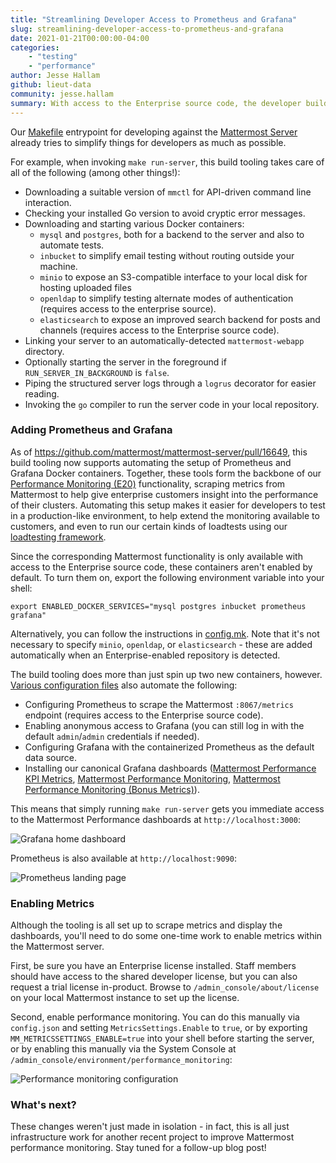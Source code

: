 ```yaml
---
title: "Streamlining Developer Access to Prometheus and Grafana"
slug: streamlining-developer-access-to-prometheus-and-grafana
date: 2021-01-21T00:00:00-04:00
categories:
    - "testing"
    - "performance"
author: Jesse Hallam
github: lieut-data
community: jesse.hallam
summary: With access to the Enterprise source code, the developer build tooling now automates the setup of Prometheus and Grafana for performance monitoring. Even the canonical Grafana dashboards are setup without any manual configuration required!
---
```


Our [Makefile](https://github.com/mattermost/mattermost-server/blob/master/Makefile) entrypoint for developing against the [Mattermost Server](https://github.com/mattermost/mattermost-server) already tries to simplify things for developers as much as possible.

For example, when invoking `make run-server`, this build tooling takes care of all of the following (among other things!):
* Downloading a suitable version of `mmctl` for API-driven command line interaction.
* Checking your installed Go version to avoid cryptic error messages.
* Downloading and starting various Docker containers:
    - `mysql` and `postgres`, both for a backend to the server and also to automate tests.
    - `inbucket` to simplify email testing without routing outside your machine.
    - `minio` to expose an S3-compatible interface to your local disk for hosting uploaded files
    - `openldap` to simplify testing alternate modes of authentication (requires access to the enterprise source).
    - `elasticsearch` to expose an improved search backend for posts and channels (requires access to the Enterprise source code).
* Linking your server to an automatically-detected `mattermost-webapp` directory.
* Optionally starting the server in the foreground if `RUN_SERVER_IN_BACKGROUND` is `false`.
* Piping the structured server logs through a `logrus` decorator for easier reading.
* Invoking the `go` compiler to run the server code in your local repository.

### Adding Prometheus and Grafana

As of https://github.com/mattermost/mattermost-server/pull/16649, this build tooling now supports automating the setup of Prometheus and Grafana Docker containers. Together, these tools form the backbone of our [Performance Monitoring (E20)](https://docs.mattermost.com/deployment/metrics.html) functionality, scraping metrics from Mattermost to help give enterprise customers insight into the performance of their clusters. Automating this setup makes it easier for developers to test in a production-like environment, to help extend the monitoring available to customers, and even to run our certain kinds of loadtests using our [loadtesting framework](https://github.com/mattermost/mattermost-load-test-ng).

Since the corresponding Mattermost functionality is only available with access to the Enterprise source code, these containers aren't enabled by default. To turn them on, export the following environment variable into your shell:
```
export ENABLED_DOCKER_SERVICES="mysql postgres inbucket prometheus grafana"
```
Alternatively, you can follow the instructions in [config.mk](https://github.com/mattermost/mattermost-server/blob/master/config.mk). Note that it's not necessary to specify `minio`, `openldap`, or `elasticsearch` - these are added automatically when an Enterprise-enabled repository is detected.

The build tooling does more than just spin up two new containers, however. [Various configuration files](https://github.com/mattermost/mattermost-server/tree/master/build/docker) also automate the following:

* Configuring Prometheus to scrape the Mattermost `:8067/metrics` endpoint (requires access to the Enterprise source code).
* Enabling anonymous access to Grafana (you can still log in with the default `admin`/`admin` credentials if needed).
* Configuring Grafana with the containerized Prometheus as the default data source.
* Installing our canonical Grafana dashboards ([Mattermost Performance KPI Metrics](https://grafana.com/grafana/dashboards/2539), [Mattermost Performance Monitoring](https://grafana.com/grafana/dashboards/2542), [Mattermost Performance Monitoring (Bonus Metrics)](https://grafana.com/grafana/dashboards/2545)).

This means that simply running `make run-server` gets you immediate access to the Mattermost Performance dashboards at `http://localhost:3000`:

![Grafana home dashboard](/blog/2021-01-21-streamlining-developer-access-to-prometheus-and-grafana/grafana.png)

Prometheus is also available at `http://localhost:9090`:

![Prometheus landing page](/blog/2021-01-21-streamlining-developer-access-to-prometheus-and-grafana/prometheus.png)

### Enabling Metrics

Although the tooling is all set up to scrape metrics and display the dashboards, you'll need to do some one-time work to enable metrics within the Mattermost server.

First, be sure you have an Enterprise license installed. Staff members should have access to the shared developer license, but you can also request a trial license in-product. Browse to `/admin_console/about/license` on your local Mattermost instance to set up the license.

Second, enable performance monitoring. You can do this manually via `config.json` and setting `MetricsSettings.Enable` to `true`, or by exporting `MM_METRICSSETTINGS_ENABLE=true` into your shell before starting the server, or by enabling this manually via the System Console at `/admin_console/environment/performance_monitoring`:

![Performance monitoring configuration](/blog/2021-01-21-streamlining-developer-access-to-prometheus-and-grafana/performance-monitoring-config.png)

### What's next?

These changes weren't just made in isolation - in fact, this is all just infrastructure work for another recent project to improve Mattermost performance monitoring. Stay tuned for a follow-up blog post!
